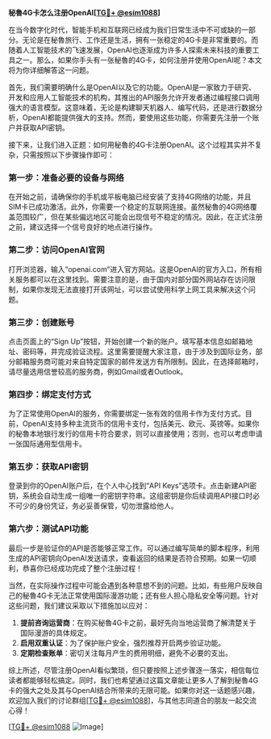 **秘魯4G卡怎么注册OpenAI[[TG💪+ @esim1088](https://t.me/s/esim1088)]**

在当今数字化时代，智能手机和互联网已经成为我们日常生活中不可或缺的一部分。无论是在秘魯旅行、工作还是生活，拥有一张稳定的4G卡是非常重要的。而随着人工智能技术的飞速发展，OpenAI也逐渐成为许多人探索未来科技的重要工具之一。那么，如果你手头有一张秘魯的4G卡，如何注册并使用OpenAI呢？本文将为你详细解答这一问题。

首先，我们需要明确什么是OpenAI以及它的功能。OpenAI是一家致力于研究、开发和应用人工智能技术的机构，其推出的API服务允许开发者通过编程接口调用强大的语言模型。这意味着，无论是构建聊天机器人、编写代码，还是进行数据分析，OpenAI都能提供强大的支持。然而，要使用这些功能，你需要先注册一个账户并获取API密钥。

接下来，让我们进入正题：如何用秘魯的4G卡注册OpenAI。这个过程其实并不复杂，只需按照以下步骤操作即可：

### 第一步：准备必要的设备与网络

在开始之前，请确保你的手机或平板电脑已经安装了支持4G网络的功能，并且SIM卡已成功激活。此外，你需要一个稳定的互联网连接。虽然秘魯的4G网络覆盖范围较广，但在某些偏远地区可能会出现信号不稳定的情况。因此，在正式注册之前，建议选择一个信号良好的地点进行操作。

### 第二步：访问OpenAI官网

打开浏览器，输入“openai.com”进入官方网站。这是OpenAI的官方入口，所有相关服务都可以在这里找到。需要注意的是，由于国内对部分国外网站存在访问限制，如果你发现无法直接打开该网址，可以尝试使用科学上网工具来解决这个问题。

### 第三步：创建账号

点击页面上的“Sign Up”按钮，开始创建一个新的账户。填写基本信息如邮箱地址、密码等，并完成验证流程。这里需要提醒大家注意，由于涉及到国际业务，部分邮箱服务商可能对来自特定国家的邮件发送方有所限制。因此，在选择邮箱时，请尽量选用信誉较高的服务商，例如Gmail或者Outlook。

### 第四步：绑定支付方式

为了正常使用OpenAI的服务，你需要绑定一张有效的信用卡作为支付方式。目前，OpenAI支持多种主流货币的信用卡支付，包括美元、欧元、英镑等。如果你的秘魯本地银行发行的信用卡符合要求，则可以直接使用；否则，也可以考虑申请一张国际通用型信用卡。

### 第五步：获取API密钥

登录到你的OpenAI账户后，在个人中心找到“API Keys”选项卡。点击新建API密钥，系统会自动生成一组唯一的密钥字符串。这组密钥是你后续调用API接口时必不可少的身份凭证，务必妥善保管，切勿泄露给他人。

### 第六步：测试API功能

最后一步是验证你的API是否能够正常工作。可以通过编写简单的脚本程序，利用生成的API密钥向OpenAI发送请求，查看返回的结果是否符合预期。如果一切顺利，恭喜你已经成功完成了整个注册过程！

当然，在实际操作过程中可能会遇到各种意想不到的问题。比如，有些用户反映自己的秘魯4G卡无法正常使用国际漫游功能；还有些人担心隐私安全等问题。针对这些问题，我们建议采取以下措施加以应对：

1. **提前咨询运营商**：在购买秘魯4G卡之前，最好先向当地运营商了解清楚关于国际漫游的具体规定。
2. **启用双重认证**：为了保护账户安全，强烈推荐开启两步验证功能。
3. **定期检查账单**：密切关注每月产生的费用明细，避免不必要的支出。

综上所述，尽管注册OpenAI看似繁琐，但只要按照上述步骤逐一落实，相信每位读者都能够轻松搞定。同时，我们也希望通过这篇文章能让更多人了解到秘魯4G卡的强大之处及其与OpenAI结合所带来的无限可能。如果你对这一话题感兴趣，欢迎加入我们的讨论群组[[TG💪+ @esim1088](https://t.me/s/esim1088)]，与其他志同道合的朋友一起交流心得！

[[TG💪+ @esim1088](https://t.me/s/esim1088) ![Image](https://i.postimg.cc/4NQfJmqS/Snipaste-2025-05-13-00-14-12.png)]